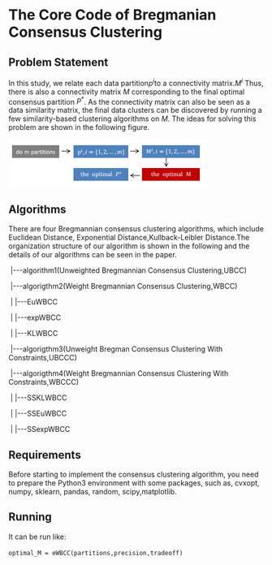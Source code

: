 # The Core Code of Bregmanian Consensus Clustering

## Problem Statement

In this study, we relate each data partition$p^i$to a connectivity matrix.$M^i$ Thus, there is also a connectivity matrix $M$ corresponding to the final optimal consensus partition $P^*$. As the connectivity matrix can also be seen as a data similarity matrix, the final data clusters can be discovered by running a few similarity-based clustering algorithms on $M$. The ideas for solving this problem are shown in the following figure.

![image_20191206103100](./images/image_20191206103100.png)

## Algorithms

There are four Bregmannian consensus clustering algorithms, which include Euclidean Distance, Exponential Distance,Kullback-Leibler Distance.The organization structure of our algorithm is shown in the following and the details of  our algorithms can be seen in the paper.

​	|---algorithm1(Unweighted Bregmannian Consensus Clustering,UBCC)

​	|---algorigthm2(Weight Bregmannian Consensus Clustering,WBCC)

​	|	|---EuWBCC

​	|	|---expWBCC

​	|	|---KLWBCC

​	|---algorigthm3(Unweight Bregman Consensus Clustering With 	Constraints,UBCCC)

​	|---algorigthm4(Weight Bregmannian Consensus Clustering With Constraints,WBCCC)

​	|	|---SSKLWBCC

​	|	|---SSEuWBCC

​	|	|---SSexpWBCC

## Requirements

Before starting to implement the consensus clustering algorithm, you need to prepare the Python3 environment with some packages, such as, cvxopt, numpy, sklearn, pandas, random, scipy,matplotlib.

## Running

It can be run like:

```optimal_M = eWBCC(partitions,precision,tradeoff)```  